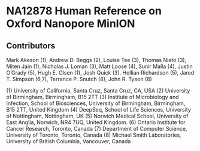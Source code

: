 # NA12878 Human Reference on Oxford Nanopore MinION

## Contributors

Mark Akeson (1), Andrew D. Beggs (2), Louise Tee (3), Thomas Nieto (3), Miten Jain (1), Nicholas J. Loman (3), Matt Loose (4), Sunir Malla (4), Justin O’Grady (5), Hugh E. Olsen (1), Josh Quick (3), Hollian Richardson (5), Jared T. Simpson (6,7), Terrance P. Snutch (8), John R. Tyson (8)

(1) University of California, Santa Cruz, Santa Cruz, CA, USA
(2) University of Birmingham, Birmingham, B15 2TT
(3) Institute of Microbiology and Infection, School of Biosciences, University of Birmingham, Birmingham, B15 2TT, United Kingdom
(4) DeepSeq, School of Life Sciences, University of Nottingham, Nottingham, UK
(5) Norwich Medical School, University of East Anglia, Norwich, NR4 7UQ, United Kingdom.
(6) Ontario Institute for Cancer Research, Toronto, Canada
(7) Department of Computer Science, University of Toronto, Toronto, Canada
(8) Michael Smith Laboratories, University of British Columbia, Vancouver, Canada





